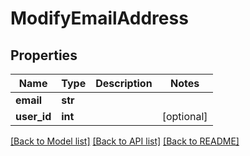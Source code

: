# ModifyEmailAddress

## Properties
Name | Type | Description | Notes
------------ | ------------- | ------------- | -------------
**email** | **str** |  | 
**user_id** | **int** |  | [optional] 

[[Back to Model list]](../README.md#documentation-for-models) [[Back to API list]](../README.md#documentation-for-api-endpoints) [[Back to README]](../README.md)


